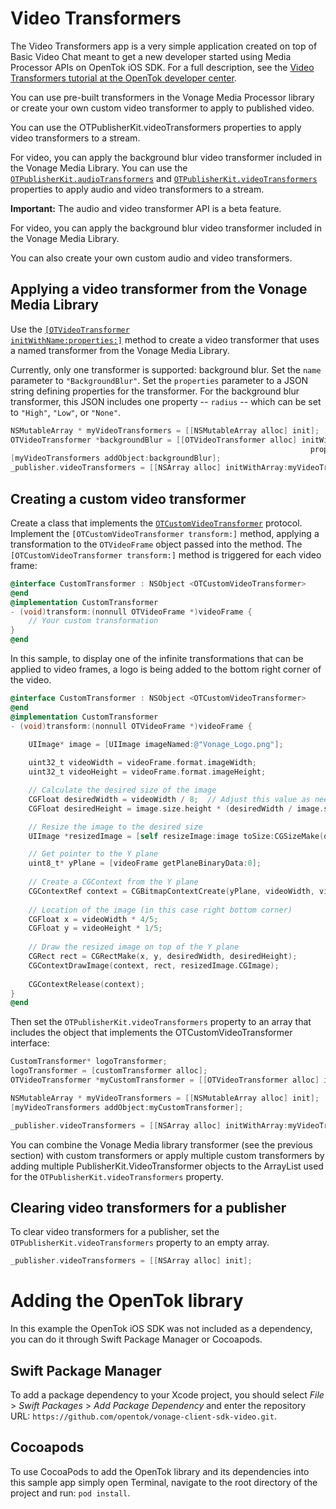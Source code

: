 Video Transformers
======================

The Video Transformers app is a very simple application created on top of Basic Video Chat meant to get a new developer
started using Media Processor APIs on OpenTok iOS SDK. For a full description, see the [Video Transformers tutorial at the
OpenTok developer center](https://tokbox.com/developer/guides/vonage-media-processor/ios).

You can use pre-built transformers in the Vonage Media Processor library or create your own custom video transformer to apply to published video.

You can use the OTPublisherKit.videoTransformers properties to apply video transformers to a stream.

For video, you can apply the background blur video transformer included in the Vonage Media Library.
You can use the <a href="/developer/sdks/ios/reference/Classes/OTPublisherKit.html#//api/name/audioTransformers"><code>OTPublisherKit.audioTransformers</code></a> and
<a href="/developer/sdks/ios/reference/Classes/OTPublisherKit.html#//api/name/videoTransformers"><code>OTPublisherKit.videoTransformers</code></a>
properties to apply audio and video transformers to a stream.

<p class="important">
  <b>Important:</b> The audio and video transformer API is a beta feature.
</p>

For video, you can apply the background blur video transformer included in the Vonage Media Library.

You can also create your own custom audio and video transformers.

## Applying a video transformer from the Vonage Media Library

Use the <a href="/developer/sdks/ios/reference/Classes/OTVideoTransformer.html#//api/name/initWithName:properties:"><code>[OTVideoTransformer initWithName:properties:]</code></a>
method to create a video transformer that uses a named transformer from the Vonage Media Library.

Currently, only one transformer is supported: background blur. Set the `name` parameter to `"BackgroundBlur"`.
Set the `properties` parameter to a JSON string defining properties for the transformer.
For the background blur transformer, this JSON includes one property -- `radius` -- which can be set
to `"High"`, `"Low"`, or `"None"`.

```objectivec
NSMutableArray * myVideoTransformers = [[NSMutableArray alloc] init];
OTVideoTransformer *backgroundBlur = [[OTVideoTransformer alloc] initWithName:@"BackgroundBlur"
                                                                   properties:@"{\"radius\":\"High\"}"];
[myVideoTransformers addObject:backgroundBlur];
_publisher.videoTransformers = [[NSArray alloc] initWithArray:myVideoTransformers];
```

## Creating a custom video transformer

Create a class that implements the <a href="/developer/sdks/ios/reference/Protocols/OTCustomVideoTransformer.html"><code>OTCustomVideoTransformer</code></a> 
protocol. Implement the `[OTCustomVideoTransformer transform:]` method, applying a transformation to the `OTVideoFrame` object passed into the method. The `[OTCustomVideoTransformer transform:]` method is triggered for each video frame:

```objectivec
@interface CustomTransformer : NSObject <OTCustomVideoTransformer>
@end
@implementation CustomTransformer
- (void)transform:(nonnull OTVideoFrame *)videoFrame {
    // Your custom transformation
}
@end
```

In this sample, to display one of the infinite transformations that can be applied to video frames, a logo is being added to the bottom right corner of the video.

```objectivec
@interface CustomTransformer : NSObject <OTCustomVideoTransformer>
@end
@implementation CustomTransformer
- (void)transform:(nonnull OTVideoFrame *)videoFrame {
    
    UIImage* image = [UIImage imageNamed:@"Vonage_Logo.png"];

    uint32_t videoWidth = videoFrame.format.imageWidth;
    uint32_t videoHeight = videoFrame.format.imageHeight;

    // Calculate the desired size of the image
    CGFloat desiredWidth = videoWidth / 8;  // Adjust this value as needed
    CGFloat desiredHeight = image.size.height * (desiredWidth / image.size.width);

    // Resize the image to the desired size
    UIImage *resizedImage = [self resizeImage:image toSize:CGSizeMake(desiredWidth, desiredHeight)];

    // Get pointer to the Y plane
    uint8_t* yPlane = [videoFrame getPlaneBinaryData:0];
    
    // Create a CGContext from the Y plane
    CGContextRef context = CGBitmapContextCreate(yPlane, videoWidth, videoHeight, 8, videoWidth, CGColorSpaceCreateDeviceGray(), kCGImageAlphaNone);
    
    // Location of the image (in this case right bottom corner)
    CGFloat x = videoWidth * 4/5;
    CGFloat y = videoHeight * 1/5;
    
    // Draw the resized image on top of the Y plane
    CGRect rect = CGRectMake(x, y, desiredWidth, desiredHeight);
    CGContextDrawImage(context, rect, resizedImage.CGImage);
    
    CGContextRelease(context);
}
@end
```

Then set the `OTPublisherKit.videoTransformers` property to an array that includes the object that implements the
OTCustomVideoTransformer interface:

```objectivec
CustomTransformer* logoTransformer;
logoTransformer = [customTransformer alloc];
OTVideoTransformer *myCustomTransformer = [[OTVideoTransformer alloc] initWithName:@"logo" transformer:logoTransformer];

NSMutableArray * myVideoTransformers = [[NSMutableArray alloc] init];
[myVideoTransformers addObject:myCustomTransformer];

_publisher.videoTransformers = [[NSArray alloc] initWithArray:myVideoTransformers];
```

You can combine the Vonage Media library transformer (see the previous section) with custom transformers or apply
multiple custom transformers by adding multiple PublisherKit.VideoTransformer objects to the ArrayList used
for the `OTPublisherKit.videoTransformers` property.

## Clearing video transformers for a publisher

To clear video transformers for a publisher, set the `OTPublisherKit.videoTransformers` property to an empty array.

```objectivec
_publisher.videoTransformers = [[NSArray alloc] init];
```

Adding the OpenTok library
==========================
In this example the OpenTok iOS SDK was not included as a dependency,
you can do it through Swift Package Manager or Cocoapods.


Swift Package Manager
---------------------
To add a package dependency to your Xcode project, you should select 
*File* > *Swift Packages* > *Add Package Dependency* and enter the repository URL:
`https://github.com/opentok/vonage-client-sdk-video.git`.


Cocoapods
---------
To use CocoaPods to add the OpenTok library and its dependencies into this sample app
simply open Terminal, navigate to the root directory of the project and run: `pod install`.
